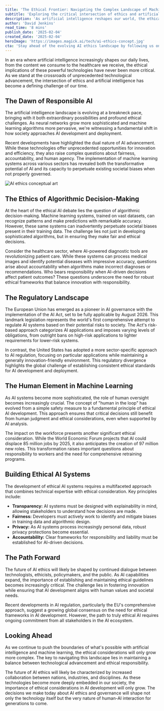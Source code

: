 ```yaml
---
title: 'The Ethical Frontier: Navigating the Complex Landscape of Machine Learning and AI'
subtitle: 'Exploring the critical intersection of ethics and artificial intelligence in modern technology'
description: 'As artificial intelligence reshapes our world, the ethical implications of these powerful technologies have become increasingly critical. This article explores the complex intersection of ethics and AI, from algorithmic decision-making to regulatory frameworks and the future of human-AI interaction.'
author: 'David Jenkins'
read_time: '8 mins'
publish_date: '2025-02-04'
created_date: '2025-02-04'
heroImage: 'https://images.magick.ai/tech/ai-ethics-concept.jpg'
cta: 'Stay ahead of the evolving AI ethics landscape by following us on LinkedIn. Join our community of technology leaders and expert practitioners shaping the future of responsible AI development.'
---
```


In an era where artificial intelligence increasingly shapes our daily lives, from the content we consume to the healthcare we receive, the ethical implications of these powerful technologies have never been more critical. As we stand at the crossroads of unprecedented technological advancement, the intersection of ethics and artificial intelligence has become a defining challenge of our time.

## The Dawn of Responsible AI

The artificial intelligence landscape is evolving at a breakneck pace, bringing with it both extraordinary possibilities and profound ethical challenges. As neural networks grow more sophisticated and machine learning algorithms more pervasive, we're witnessing a fundamental shift in how society approaches AI development and deployment.

Recent developments have highlighted the dual nature of AI advancement. While these technologies offer unprecedented opportunities for innovation and efficiency, they also raise complex questions about fairness, accountability, and human agency. The implementation of machine learning systems across various sectors has revealed both the transformative potential of AI and its capacity to perpetuate existing societal biases when not properly governed.

![AI ethics conceptual art](https://i.magick.ai/PIXE/1738723322952_magick_img.webp)

## The Ethics of Algorithmic Decision-Making

At the heart of the ethical AI debate lies the question of algorithmic decision-making. Machine learning systems, trained on vast datasets, can recognize patterns and make predictions with remarkable accuracy. However, these same systems can inadvertently perpetuate societal biases present in their training data. The challenge lies not just in developing sophisticated algorithms, but in ensuring they make fair and ethical decisions.

Consider the healthcare sector, where AI-powered diagnostic tools are revolutionizing patient care. While these systems can process medical images and identify potential diseases with impressive accuracy, questions arise about accountability when algorithms make incorrect diagnoses or recommendations. Who bears responsibility when AI-driven decisions affect patient outcomes? These questions underscore the need for robust ethical frameworks that balance innovation with responsibility.

## The Regulatory Landscape

The European Union has emerged as a pioneer in AI governance with the implementation of the AI Act, set to be fully applicable by August 2026. This landmark legislation represents the world's first comprehensive attempt to regulate AI systems based on their potential risks to society. The Act's risk-based approach categorizes AI applications and imposes varying levels of obligations, from outright bans on high-risk applications to lighter requirements for lower-risk systems.

In contrast, the United States has adopted a more sector-specific approach to AI regulation, focusing on particular applications while maintaining a generally innovation-friendly environment. This regulatory divergence highlights the global challenge of establishing consistent ethical standards for AI development and deployment.

## The Human Element in Machine Learning

As AI systems become more sophisticated, the role of human oversight becomes increasingly crucial. The concept of "human in the loop" has evolved from a simple safety measure to a fundamental principle of ethical AI development. This approach ensures that critical decisions still benefit from human judgment and ethical considerations, even when supported by AI analysis.

The impact on the workforce presents another significant ethical consideration. While the World Economic Forum projects that AI could displace 85 million jobs by 2025, it also anticipates the creation of 97 million new roles. This transformation raises important questions about responsibility to workers and the need for comprehensive retraining programs.

## Building Ethical AI Systems

The development of ethical AI systems requires a multifaceted approach that combines technical expertise with ethical consideration. Key principles include:

- **Transparency:** AI systems must be designed with explainability in mind, allowing stakeholders to understand how decisions are made.
- **Fairness:** Developers must actively work to identify and mitigate biases in training data and algorithmic design.
- **Privacy:** As AI systems process increasingly personal data, robust privacy protections become essential.
- **Accountability:** Clear frameworks for responsibility and liability must be established for AI-driven decisions.

## The Path Forward

The future of AI ethics will likely be shaped by continued dialogue between technologists, ethicists, policymakers, and the public. As AI capabilities expand, the importance of establishing and maintaining ethical guidelines becomes increasingly critical. The challenge lies in fostering innovation while ensuring that AI development aligns with human values and societal needs.

Recent developments in AI regulation, particularly the EU's comprehensive approach, suggest a growing global consensus on the need for ethical frameworks in AI development. However, the path to truly ethical AI requires ongoing commitment from all stakeholders in the AI ecosystem.

## Looking Ahead

As we continue to push the boundaries of what's possible with artificial intelligence and machine learning, the ethical considerations will only grow more complex. The key to navigating this landscape lies in maintaining a balance between technological advancement and ethical responsibility.

The future of AI ethics will likely be characterized by increased collaboration between nations, industries, and disciplines. As these technologies become more deeply embedded in our society, the importance of ethical considerations in AI development will only grow. The decisions we make today about AI ethics and governance will shape not only the technology itself but the very nature of human-AI interaction for generations to come.